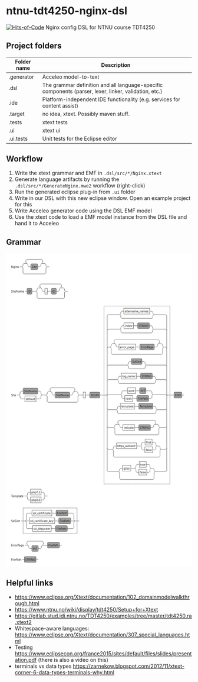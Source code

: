 # ntnu-tdt4250-nginx-dsl
[![Hits-of-Code](https://hitsofcode.com/github/krissrex/ntnu-tdt4250-nginx-dsl)](https://hitsofcode.com/view/github/krissrex/ntnu-tdt4250-nginx-dsl)
Nginx config DSL for NTNU course TDT4250

## Project folders

Folder name | Description
------------|------------
.generator | Acceleo model-to-text
.dsl | The grammar definition and all language-specific components (parser, lexer, linker, validation, etc.)
.ide | 	Platform-independent IDE functionality (e.g. services for content assist)
.target | no idea, xtext. Possibly maven stuff.
.tests | xtext tests
.ui | xtext ui
.ui.tests | Unit tests for the Eclipse editor


## Workflow

1. Write the xtext grammar and EMF in `.dsl/src/*/Nginx.xtext`
2. Generate language artifacts by running the `.dsl/src/*/GenerateNginx.mwe2` workflow (right-click)
3. Run the generated eclipse plug-in from `.ui` folder
4. Write in our DSL with this new eclipse window. Open an example project for this
6. Write Acceleo generator code using the DSL EMF model
7. Use the xtext code to load a EMF model instance from the DSL file and hand it to Acceleo

## Grammar

![grammar](docs/grammar.png)

## Helpful links

* https://www.eclipse.org/Xtext/documentation/102_domainmodelwalkthrough.html
* https://www.ntnu.no/wiki/display/tdt4250/Setup+for+Xtext
* https://gitlab.stud.idi.ntnu.no/TDT4250/examples/tree/master/tdt4250.ra.xtext2
* Whitespace-aware languages: https://www.eclipse.org/Xtext/documentation/307_special_languages.html
* Testing https://www.eclipsecon.org/france2015/sites/default/files/slides/presentation.pdf (there is also a video on this)
* terminals vs data types https://zarnekow.blogspot.com/2012/11/xtext-corner-6-data-types-terminals-why.html
